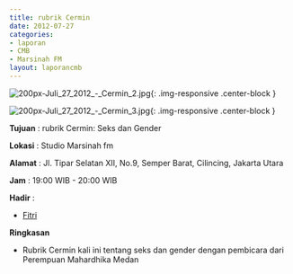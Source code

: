 ```yaml
---
title: rubrik Cermin
date: 2012-07-27
categories:
- laporan
- CMB
- Marsinah FM
layout: laporancmb
---
```


![200px-Juli_27_2012_-_Cermin_2.jpg](/uploads/200px-Juli_27_2012_-_Cermin_2.jpg){: .img-responsive .center-block }

![200px-Juli_27_2012_-_Cermin_3.jpg](/uploads/200px-Juli_27_2012_-_Cermin_3.jpg){: .img-responsive .center-block }


**Tujuan** : rubrik Cermin: Seks dan Gender 

**Lokasi** : Studio Marsinah fm 

**Alamat** : Jl. Tipar Selatan XII, No.9, Semper Barat, Cilincing, Jakarta Utara 

**Jam** : 19:00 WIB - 20:00 WIB 

**Hadir** :
* [Fitri](http://wiki.ciptamedia.org/wiki/Fitri)

**Ringkasan**  
* Rubrik Cermin kali ini tentang seks dan gender dengan pembicara dari Perempuan Mahardhika Medan
